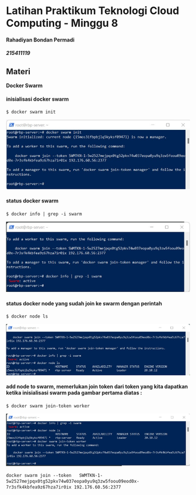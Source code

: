 # Latihan Praktikum Teknologi Cloud Computing - Minggu 8 
#### Rahadiyan Bondan Permadi
##### 215411119


## Materi

**Docker Swarm**


#### inisialisasi docker swarm

    $ docker swarm init
    
![1.jpg](https://raw.githubusercontent.com/rbp-x/tekn-cloud-computing/main/minggu-08/Latihan%20Docker%20Swarm/Pic/1_docker_swarm_init.jpg)

#### status docker swarm 

    $ docker info | grep -i swarm

![2.jpg](https://raw.githubusercontent.com/rbp-x/tekn-cloud-computing/main/minggu-08/Latihan%20Docker%20Swarm/Pic/2_docker_swarm_info_active.jpg)


#### status docker node yang sudah join ke swarm dengan perintah 

    $ docker node ls

![3.jpg](https://raw.githubusercontent.com/rbp-x/tekn-cloud-computing/main/minggu-08/Latihan%20Docker%20Swarm/Pic/3_docker_node_ls_menampilkan_node_join_ke_swarm.jpg)

#### add node to swarm, memerlukan join token dari token yang kita dapatkan ketika inisialisasi swarm pada gambar pertama diatas :

    $ docker swarm join-token worker

![4.jpg](https://raw.githubusercontent.com/rbp-x/tekn-cloud-computing/main/minggu-08/Latihan%20Docker%20Swarm/Pic/4_join_node_worker_to_swarm.jpg)

	docker swarm join --token 	SWMTKN-1-5w2527mejpqx0tg52pkv74w037eopa0yu9q3zw5foou09eod0x-7r3sfk4kbfea9z67hza7ir0ix 192.176.60.56:2377
